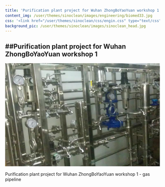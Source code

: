 ```yaml
---
title: 'Purification plant project for Wuhan ZhongBoYaoYuan workshop 1'
content_img: /user/themes/sinoclean/images/engineering/biomed33.jpg
css: '<link href="/user/themes/sinoclean/css/engin.css" type="text/css" rel="stylesheet" />'
background_pic: /user/themes/sinoclean/images/sinoclean_head.jpg
---
```


##Purification plant project for Wuhan ZhongBoYaoYuan workshop 1
---



![Pic1](/user/themes/sinoclean/images/engineering/biomed33.jpg)


Purification plant project for Wuhan ZhongBoYaoYuan workshop 1 - gas pipeline
